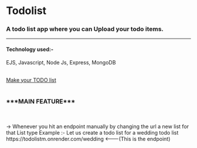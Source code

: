 # Todolist

<h3>A todo list app where you can Upload your todo items.</h3>
<hr>
<h4>Technology used:- </h4>
<p>EJS, Javascript, Node Js, Express, MongoDB </p>
<br/>
<a href="https://todolistm.onrender.com/" target="_blank" >Make your TODO list</a>
<br/>
<br/>
<h3>***MAIN FEATURE***</h3>
<br/>
<br/>
-> Whenever you hit an endpoint manually by changing the url a new list for that List type 
Example :- 
Let us create a todo list for a wedding todo list
<br/>
https://todolistm.onrender.com/wedding <---(This is the endpoint)
